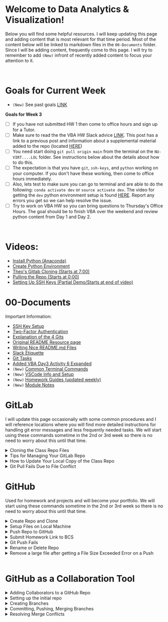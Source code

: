 # Welcome to Data Analytics & Visualization!  
Below you will find some helpful resources.  I will keep updating this page and adding content that is most relevant for that time period.  Most of the content below will be linked to markdown files in the `00-Documents` folder.  Since I will be adding content, frequently come to this page.  I will try to remember to add ```(New)``` infront of recently added content to focus your attention to it.  

<br>

# Goals for Current Week
- ```(New)``` See past goals [LINK](./00-Documents/past-goals.md)  

**Goals for Week 3**   
 - [ ] If you have not submitted HW 1 then come to office hours and sign up for a Tutor.  
 - [ ] Make sure to read the the VBA HW Slack advice [LINK](https://nuvirtdatapt0-isb1330.slack.com/archives/C05G2UQEJBF/p1694536429419559).  This post has a link to a previous post and information about a supplemental material added to the repo (located [HERE](./00-Documents/Curriculum-Support/02-VBA/))
 - [ ] You need start doing `git pull origin main` from the terminal on the `NU-VIRT....LOL` folder.  See instructions below about the details about how to do this.  
 - [ ] The expectation is that you have `git`, `ssh-keys`, and `python` working on your computer.  If you don't have these working, then come to office hours immediately.  
 - [ ] Also, lets test to make sure you can go to terminal and are able to do the following:  `conda activate dev` or `source activate dev`.  The video for getting the `dev` python environment setup is found [HERE](https://nuvirtdatapt0-isb1330.slack.com/archives/C05G2UQEJBF/p1694484530902429).  Report any errors you get so we can help resolve the issue.  
 - [ ] Try to work on VBA HW so you can bring questions to Thursday's Office Hours.  The goal should be to finish VBA over the weekend and review python content from Day 1 and Day 2.  

  <br>

# Videos:

*  [Install Python (Anaconda)](https://zoom.us/rec/share/l0STfFiJ-ASp9xhSMb9-9dxassUrwpZTcpxXdUmTPpo4Lg3LusbWgF0PV1jUeu8.RCTyvYT27TBqc2GF?startTime=1694477967000)
*  [Create Python Environment](https://zoom.us/rec/share/l0STfFiJ-ASp9xhSMb9-9dxassUrwpZTcpxXdUmTPpo4Lg3LusbWgF0PV1jUeu8.RCTyvYT27TBqc2GF?startTime=1694478710000)  
*  [Theo's Gitlab Cloning (Starts at 7:00)](https://zoom.us/rec/play/ZWT9F3IKkJm4mCoM3kVZVs9wZWPTOkY0_ZgqT6W5w8VdjZ3bQH3eIsNemHcLcASvYMTzbit_Dpl9-L7B.BbNNoJ03G01T_xWF)
*  [Pulling the Repo (Starts at 0:00)](https://zoom.us/rec/play/J5bzyg67tuynRLJnyJg07gn8swQBKE0xGTr6DIjbCU03eZfiJQ2F9P3_xjVPJqC-1Njpcm1gLr3QweVS.3KXhtwU933vJ3TZH)
*  [Setting Up SSH Keys (Partial Demo/Starts at end of video)](https://zoom.us/rec/play/J5bzyg67tuynRLJnyJg07gn8swQBKE0xGTr6DIjbCU03eZfiJQ2F9P3_xjVPJqC-1Njpcm1gLr3QweVS.3KXhtwU933vJ3TZH)


# 00-Documents  

Important Information:  
  * [SSH Key Setup](./00-Documents/ssh-keys-setup.md)  
  * [Two-Factor Authentication](./00-Documents/gitlab-github-two-factor-auth.md)
  * [Explanation of the 4 Gits](./00-Documents/git-explanation.md)  
  * [Original README Resource page](./00-Documents/gitlab-key-topics.md)  
  * [Writing Nice README.md Files](./00-Documents/readme-guide.md)  
  * [Slack Etiquette](./00-Documents/slack-etiquette.md)  
  * [Git Tasks](./00-Documents/git-starter.md)   
  * [Added VBA Day3 Activity 6 Expanded](./00-Documents/Curriculum-Support/02-VBA/)
  * ```(New)``` [Common Terminal Commands](./00-Documents/common_terminal_commands.txt)  
  * ```(New)``` [VSCode Info and Setup](./00-Documents/vscode-setup.md)   
  * ```(New)``` [Homework Guides (updated weekly)](./00-Documents/homework-guides.md)
  * ```(New)``` [Module Notes](./00-Documents/module-notes.md)


# GitLab  
I will update this page occasionally with some common procedures and I will reference locations where you will find more detailed instructions for handling git error messages and less frequently needed tasks.  We will start using these commands sometime in the 2nd or 3rd week so there is no need to worry about this until that time.  

<details>
<summary>Cloning the Class Repo Files</summary>

> First we need to get the contents of the gitlab repo added to your computer.  This step is only done once and all future steps will just be updates of the the repo (see update steps below).  

1.  Clone repo:  
    *  First create a folder on your desktop called `ClassFiles`.  This folder will hold your class repository.  I would also create a folder inside this folder called "Homework".  
    *  On the repo main page (https://git.bootcampcontent.com/Northwestern-University/NU-VIRT-DATA-PT-08-2023-U-LOLC), click the blue `Clone` button.
    *  The popup will allow you to copy the SSH link.  It is typically the first option.  The link will look like `git@git.bootcampcontent.com:Northwestern-University/NU-VIRT-DATA-PT-08-2023-U-LOLC.git`.
    *  Copy the link and go to your desktop and right click on the folder called `ClassFiles` and choose 'Git Bash Here' or 'Open terminal in Folder'.  If you don't see these options look for a menu option that says 'Show more options'.    
    *  In this terminal type, `git clone <paste link here>`.  This downloads a folder on your desktop that is linked to the online repo.  That is the final step.  **You will never need to do the cloning process again.**  The folder that is added will be named `NU-VIRT-DATA-PT-08-2023-U-LOLC`.  

</details>


<details>
<summary>Tips for Managing Your GitLab Repo</summary>

I will refer to the "Class Repo" as the folder that contains your actual GitLab repo files.

1. Do not put one repo inside of another. Doing so creates annoying and difficult problems that can easily be prevented.
1. Do not put your homework repos inside of the `NU-VIRT-DATA-PT-08-2023-U-LOLC` (see above).
1. Do not put more than one homework assignment in a single repo.
1. Do not try to `git add`, `git commit`, or `git push` from the `NU-VIRT-DATA-PT-08-2023-U-LOLC`. You don't have sufficient privileges to push content to GitLab anyway, and these commands will leave your `NU-VIRT-DATA-PT-08-2023-U-LOLC` in a state where you can't get new content.
</details>

<details>
<summary>How to Update Your Local Copy of the Class Repo</summary>

1. Open the `ClassFiles` folder.
1. Right-click the `NU-VIRT-DATA-PT-08_2023-U-LOLC` folder and then open a Git Bash (Windows) or Terminal (Mac).
1. Run `git pull origin main` to pull the new files from GitLab for that week.
</details>

<details>
<summary>Git Pull Fails Due to File Conflict</summary>

![Pull Failed](./00-Documents/images/main-page/merge-conflict-gitlab/merge_conflict.jpg)  
This error occurs occasionally.  Here's the scenario - you have pulled files and modified one or more of them.  I then upload changes to that specific file to GitLab.  When you pull, your `git` realizes that the copy it has doesn't match the file from the remote and doesn't know which one has the correct information.  
What you can do is `stash` your files and look at the incoming updates.  Then if you want you can merge your files with the new files provided.
1. Open the `ClassFiles` folder.
1. Right-click the `NU-VIRT-DATA-PT-08_2023-U-LOLC` folder and then open a Git Bash (Windows) or Terminal (Mac).
1. Run `git stash` to stash any changes you may have made in previous lessons.  This is like hiding a copy in the background.
1. Run `git pull` to pull the new files from GitLab for that week.  At this point you can go back and review the changed files so see if your changes need to be included.
1. If you want your changes included in the files then Run `git stash pop` to merge your edits with the new edits. 
1.  When you look at the changes to the files you wil see both edits and you can modify the file to get it to its desired format/content then remember to save it.
![Pull Fixed](./00-Documents/images/main-page/merge-conflict-gitlab/git_pop_merge.jpg) 
1. Check to make sure you have the activities for that week. If you have any issues, ask a TA.   
## Deleted Files by Accident
There are several ways to bring back files.  The method largely depends on several factors - were you working with branches, were you working collaboratively with a group, what you have done since you deleted them, etc...  
1.  **Method 1**:  This is probably the easiest check and least likely to cause bigger problems.  In terminal, run `git status`.  There is a chance that this will list the files that have been mofidied and deleted.  The instructions on the page will describe how to undo the deletion.  Usually you run `git restore <filepath/filename>`  
![Deleted Files Fixed](./00-Documents/images/main-page/merge-conflict-gitlab/deleted_files_restore.jpg)
1.  **Method 2**:  To reset **everything** to the status of the previous pull, then run `git reset --hard HEAD`
![Deleted Files Fixed](./00-Documents/images/main-page/merge-conflict-gitlab/deleted_files_reset.jpg)  
</details>  


# GitHub  
Used for homework and projects and will become your portfolio.  We will start using these commands sometime in the 2nd or 3rd week so there is no need to worry about this until that time.  

<details>
<summary>Create Repo and Clone</summary>

1.  Make repo:
    *  Go to GitHub and click on the Cat logo in the upper left corner.  Find the Green button that says `New`
    *  On the Create a new repository page.  Fill in the repo name, give it a short description (can be changed later), select Public, select Add a README, select Add .gitignore, in the new dropdown select Python.
    * Click `Create repository`
1.  You should now see your new repo and it will only have an empty README.md file and a .gitignore file.  Lets add these to your desktop.
1.  Clone repo:  
    *  On the repo main page, click the green `Code` button.
    *  There are three link options (HTTPS, SSH, GithubCLI), make sure to click the SSH tab.  The link will then look like `git@github.com:<username>/<repo name>.git`.
    *  Copy the link and go to your desktop and right click and choose 'Git Bash Here' or 'Open terminal in Folder'.  
    *  In this terminal type, `git clone <paste link here>`.  This downloads a folder on your desktop that is linked to the online repo.
    *  **Important Note:**  It is advised for mac users to add `.DS_Store` to the `.gitignore` once it is cloned.  Do this change from the local repo and `git add .` and `git commit` immedilately so that you don't forget.
    *  **Important Note:** After you have cloned your repo to your local machine, I would highly advise not adding any files through the online interface.  It is a common problem when a push fails - advice about how to correct the issue is below.
</details>
<details>

<summary>Setup Files on Local Machine </summary>

1.  Open your repo folder on your desktop like you normally would.  Copy the homework files into this folder.
1.  Have your file structure inside your repos look like this for the python assignments unless otherwise requested in the homework instructions:  
```
      repo_name 
            |__ data/   
            |    |__ file_name.csv
            |
            |__ python_file.py or python_file.ipynb
            |__ README.md
            |__ .gitignore

```
</details>

<details>
<summary>Push Repo to GitHub</summary>

After you get your initial files added to your repo folder then you can update your online GitHub repo.
**`Any time you make some significant changes then you should do the following.`**  This is part of the documention process and part of the file backup process.  Every 'commit' saves a snapshot of your files.

1.  Navigate to the top level of your repo folder.
1.  The easiest way to do this is by right clicking on the repo folder.  If you are in the right location on your terminal then by typing `ls` should show you your folders and the README.md and .gitiginore file.  This inidcates you are inside your repo folder at the top level.  
1.  At this top level location do the following in terminal:  
    * `git status`
    * `git add .`
    * `git commit -m "what is being added/changed"`
    * `git push origin main`
1.  `git status` is used to see what changes are going to be made - what files need to be tracked, what changes have occurred, etc.
</details>

<details>

<summary>Submit Homework Link to BCS</summary>

1.  Only submit links from you personal `GitHub` account.  **DO NOT TRY TO SUBMIT A `GITLAB` LINK.**
1.  Go to your `GitHub repo` for the homework or project.
1.  In the upper right corner of the repo is a green button that says `Code`.  Click this button.
1.  Select `HTML` from the three tabs at the top of the new menu.
1.  Click the copy button for the link.  It should be in the format of `https://github.com/<username>/<repo_name>.git`
![Link Button](./00-Documents/images/main-page/general/submit-link.jpg)  
1.  Add this link to the submission location on the calendar that also shows when the homework is due.
</details>

<details>

<summary>Git Push Fails</summary>

Often the message will say something like:
  *  `! [rejected]      main --> main (non-fast-forward)`
  *  `! [rejected]      main --> main (fetch first)`

The message also usually says that there is a difference between the remote (github) and the local (your computer).  It also usually says that it suggests that you do a `git pull`.  Here is what happens after you do that:  

1.  Perform a `git pull origin main`
1.  The conflicting files will be pulled onto your local machine but your existing content will also be there.  May seem confusing but just wait...
1.  See the image below.  The error is near the top then I do a git pull and you can see the final message is `Automatic merge failed; fix conflicts and then commit the result.`. Notice the next line now says **`(main | merging)`**.
![Fetch First](./00-Documents/images/main-page/merge-conflict-github/git-pull-merging.jpg) 
1.  Now if VSCode does not automatically come up then you need to do the following in terminal:  type `code .` to open the entire repo folder in VSCode.
1.  The sidebar will show the conflicts by highlighting the conflict files in `red` and with a `!`.  it will look like this:
![Merge Conflict](./00-Documents/images/main-page/merge-conflict-github/git-pull-merging-vscode.jpg) 
1.  Open this file by clicking on it and read the conflicts.  Here is an example of what it looks like.  You will need to modify the file so it is in it's final form.  
![Merge Fix](./00-Documents/images/main-page/merge-conflict-github/merge-vscode-update.jpg)
1.  You can see the differences in the code are in `turquoise` and `blue`.  You can edit this part so the only the code is left and then remember to save.   Here is an example:
![VSCode Update](./00-Documents/images/main-page/merge-conflict-github/merge-vscode-update-corrected.jpg)
1.  Now got to terminal and perform the normal `git add .`, `git commit -m "message`.  You will notice the terminal output changes.
![Commit Fixes](./00-Documents/images/main-page/merge-conflict-github/merge-vscode-update-corrected-commit.jpg)
1.  After comitting the changes, the terminal will show `(main)`.
1.  You can do a `git push origin main` to get everything synchronized.  
<br>
</details>

<details>

<summary>Rename or Delete Repo</summary>

This is a non-recoverable process.  So only do this if you have a practice repo and are sure you want to get rid of it.  

1.  Go to your repo on GitHub
1.  There is a black menu bar at the top and under it is a gray menu bar that starts with `<Code>`, ....  Go to the menu option in the gray bar that says `Settings`.  
1.  To rename a repo, change the name in this location.
1.  At the bottom of the page in the `Danger Zone` section, there is a `Delete this repository` button.  Last warning, this can not be undone.
1.  Select `Delete` and follow the instructions.  
</details>   


<details>  

<summary>Remove a large file after getting a File Size Exceeded Error on a Push</summary>  

There are probably a couple things that could complicate fixing this problem especially if you have done additional commits after this problem occurs but this would be the first process to try.  

1.  Make sure you have opened a terminal in the repo folder.  You only want to apply the next commands to the repo that is having the problem.
1.  Let's first look at the files in the last commit - type:  `git show HEAD`
1.  You should see the file name that is too large to commit to github.  Now let's remove it from the commit so type:  `git reset HEAD <file name>`.  This should only affect the commit and not the file.  
1.  If multiple commits have been made since the initial committing of the file then you may need to use:  `git reset HEAD^` to r
</details>  

<br>

# GitHub as a Collaboration Tool


<details>

<summary>Adding Collaborators to a GitHub Repo</summary  

Details coming soon!

</details>  

<details>

<summary>Setting up the initial repo</summary  

Details coming soon!
1.  Add contents to a .gitignore
1.  Create common folders 
1.  Have everyone clone the repo

</details>  



<details>

<summary>Creating Branches</summary  

Details coming soon!

</details>  




<details>

<summary>Committing, Pushing, Merging Branches</summary  

Details coming soon!
1.  Moving files to GitHub
1.  Merging content into a GitHub branch

</details>  




<details>

<summary>Resolving Merge Conflicts</summary  

Details coming soon!

</details>  
